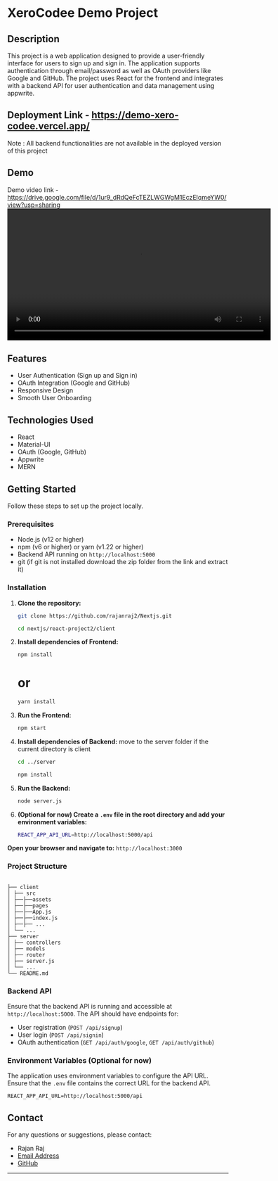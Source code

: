 # XeroCodee Demo Project

## Description

This project is a web application designed to provide a user-friendly interface for users to sign up and sign in. The application supports authentication through email/password as well as OAuth providers like Google and GitHub. The project uses React for the frontend and integrates with a backend API for user authentication and data management using appwrite.

## Deployment Link - https://demo-xero-codee.vercel.app/

Note : All backend functionalities are not available in the deployed version of this project

## Demo

Demo video link - https://drive.google.com/file/d/1ur9_dRdQeFcTEZLWGWgM1EczEIqmeYW0/view?usp=sharing
<video width="600" controls>
  <source src="DemoXeroCodee.mp4" type="video/mp4">
  The browser does not support the video tag.
</video>

## Features

- User Authentication (Sign up and Sign in)
- OAuth Integration (Google and GitHub)
- Responsive Design
- Smooth User Onboarding

## Technologies Used

- React
- Material-UI
- OAuth (Google, GitHub)
- Appwrite
- MERN

## Getting Started

Follow these steps to set up the project locally.

### Prerequisites

- Node.js (v12 or higher)
- npm (v6 or higher) or yarn (v1.22 or higher)
- Backend API running on `http://localhost:5000`
- git (if git is not installed download the zip folder from the link and extract it)

### Installation

1. **Clone the repository:**

   ```bash
   git clone https://github.com/rajanraj2/Nextjs.git
   ```

   ```bash
   cd nextjs/react-project2/client
   ```

2. **Install dependencies of Frontend:**

   ```bash
   npm install
   ```

   # or

   ```bash
   yarn install
   ```

3. **Run the Frontend:**

    ```bash
    npm start
    ```
4. **Install dependencies of Backend:**
move to the server folder if the current directory is client
    ```bash
    cd ../server
    ```

    ```bash
    npm install
    ```
5. **Run the Backend:**
    ```bash
    node server.js
    ```


3. **(Optional for now) Create a `.env` file in the root directory and add your environment variables:** 
    ```bash
    REACT_APP_API_URL=http://localhost:5000/api
    ```


**Open your browser and navigate to:**
    ```
    http://localhost:3000
    ```

### Project Structure

````

├── client
│ ├── src
│ ├──├──assets
│ ├──├──pages
│ ├──├──App.js
│ ├──├──index.js
│ ├──├── ...
│ └── ...
├── server
│ ├── controllers
│ ├── models
│ ├── router
│ ├── server.js
│ └── ...
└── README.md

````

### Backend API

Ensure that the backend API is running and accessible at `http://localhost:5000`. The API should have endpoints for:

- User registration (`POST /api/signup`)
- User login (`POST /api/signin`)
- OAuth authentication (`GET /api/auth/google`, `GET /api/auth/github`)

### Environment Variables (Optional for now)

The application uses environment variables to configure the API URL. Ensure that the `.env` file contains the correct URL for the backend API.

```env
REACT_APP_API_URL=http://localhost:5000/api
````

## Contact

For any questions or suggestions, please contact:

- Rajan Raj
- [Email Address](mailto:rajanraj253545@gmail.com)
- [GitHub](https://github.com/rajanraj2)

---
